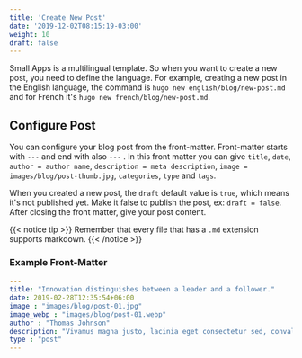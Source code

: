 ```yaml
---
title: 'Create New Post'
date: '2019-12-02T08:15:19-03:00'
weight: 10
draft: false
---
```


Small Apps is a multilingual template. So when you want to create a new post, you need to define the language. For example, creating a new post in the English language, the command is `hugo new english/blog/new-post.md` and for French it's `hugo new french/blog/new-post.md`.

## Configure Post

You can configure your blog post from the front-matter. Front-matter starts with `---` and end with also `---` . In this front matter you can give `title`, `date`, `author = author name`, `description = meta description`, `image = images/blog/post-thumb.jpg`, `categories`, `type` and `tags`.

When you created a new post, the `draft` default value is `true`, which means it's not published yet. Make it false to publish the post, ex: `draft = false`.
After closing the front matter, give your post content. 

{{< notice tip >}}
Remember that every file that has a `.md` extension supports markdown.
{{< /notice >}}

### Example Front-Matter

```yml
---
title: "Innovation distinguishes between a leader and a follower."
date: 2019-02-28T12:35:54+06:00
image : "images/blog/post-01.jpg"
image_webp : "images/blog/post-01.webp"
author : "Thomas Johnson"
description: "Vivamus magna justo, lacinia eget consectetur sed, convallis at tellus. Vivamus magna justo, lacinia eget consectetur sed, convallis at tellus. Cras ultricies ligula sed magna dictum porta."
type : "post"
---
```